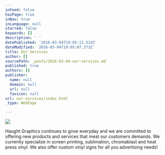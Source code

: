 ```yaml
---
inFeed: false
hasPage: true
inNav: true
inLanguage: null
starred: false
keywords: []
description: ' '
datePublished: '2016-03-04T19:05:13.514Z'
dateModified: '2016-03-04T19:05:07.373Z'
title: Our Services
author: []
sourcePath: _posts/2016-03-04-our-services.md
published: true
authors: []
publisher:
  name: null
  domain: null
  url: null
  favicon: null
url: our-services/index.html
_type: WebPage

---
```

![](https://the-grid-user-content.s3-us-west-2.amazonaws.com/bf8a84b8-f0db-4312-9baf-4f8e47896ee9.jpg)

Haught Graphics continues to grow everyday and we are committed to offering new products and services that meat our customers demands.  We currently specialize in screen printing, sublimation, chromablast and heat press vinyl.  We also offer custom vinyl signs for all you advertising needs!